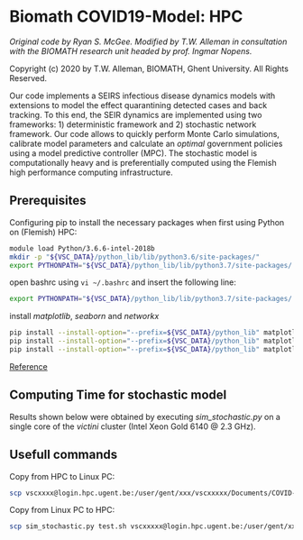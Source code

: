 # Biomath COVID19-Model: HPC

*Original code by Ryan S. McGee. Modified by T.W. Alleman in consultation with the BIOMATH research unit headed by prof. Ingmar Nopens.*

Copyright (c) 2020 by T.W. Alleman, BIOMATH, Ghent University. All Rights Reserved.

Our code implements a SEIRS infectious disease dynamics models with extensions to model the effect quarantining detected cases and back tracking. To this end, the SEIR dynamics are implemented using two frameworks: 1) deterministic framework and 2) stochastic network framework. Our code allows to quickly perform Monte Carlo simulations, calibrate model parameters and calculate an *optimal* government policies using a model predictive controller (MPC). The stochastic model is computationally heavy and is preferentially computed using the Flemish high performance computing infrastructure.

## Prerequisites

Configuring pip to install the necessary packages when first using Python on (Flemish) HPC:

```bash
module load Python/3.6.6-intel-2018b
mkdir -p "${VSC_DATA}/python_lib/lib/python3.6/site-packages/"
export PYTHONPATH="${VSC_DATA}/python_lib/lib/python3.7/site-packages/:${PYTHONPATH}"
```
open bashrc using `vi ~/.bashrc` and insert the following line:

```bash
export PYTHONPATH="${VSC_DATA}/python_lib/lib/python3.7/site-packages/:${PYTHONPATH}"
```

install *matplotlib*, *seaborn* and *networkx*

```bash
pip install --install-option="--prefix=${VSC_DATA}/python_lib" matplotlib
pip install --install-option="--prefix=${VSC_DATA}/python_lib" matplotlib
pip install --install-option="--prefix=${VSC_DATA}/python_lib" matplotlib
```

[Reference](https://vlaams-supercomputing-centrum-vscdocumentation.readthedocs-hosted.com/en/latest/software/python_package_management.html?highlight=conda#install-an-additional-package)

## Computing Time for stochastic model

Results shown below were obtained by executing *sim_stochastic.py* on a single core of the *victini* cluster (Intel Xeon Gold 6140 @ 2.3 GHz).

## Usefull commands

Copy from HPC to Linux PC:

```bash
scp vscxxxx@login.hpc.ugent.be:/user/gent/xxx/vscxxxxx/Documents/COVID-19/test.sh .
```

Copy from Linux PC to HPC:

```bash
scp sim_stochastic.py test.sh vscxxxxx@login.hpc.ugent.be:/user/gent/xxx/vscxxxxx/Documents/COVID-19/
```